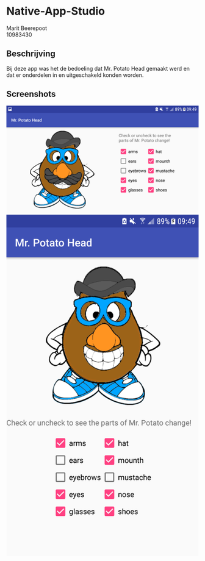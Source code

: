 # Native-App-Studio

Marit Beerepoot  
10983430  

## Beschrijving
Bij deze app was het de bedoeling dat Mr. Potato Head gemaakt werd en dat er onderdelen in en uitgeschakeld konden worden.

## Screenshots
![Landscape](/landscape.png)
![portrait](/portrait.png)
